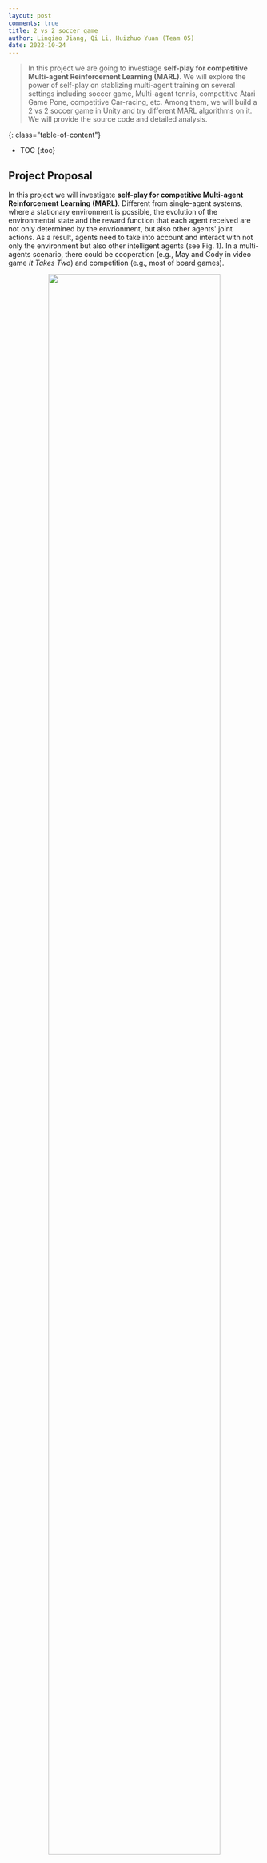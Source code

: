 ```yaml
---
layout: post
comments: true
title: 2 vs 2 soccer game
author: Linqiao Jiang, Qi Li, Huizhuo Yuan (Team 05)
date: 2022-10-24
---
```



> In this project we are going to investiage **self-play for competitive Multi-agent Reinforcement Learning (MARL)**. We will explore the power of self-play on stablizing multi-agent training on several settings including soccer game, Multi-agent tennis, competitive Atari Game Pone, competitive Car-racing, etc. Among them, we will build a 2 vs 2 soccer game in Unity and try different MARL algorithms on it. We will provide the source code and detailed analysis.

<!--more-->
{: class="table-of-content"}
* TOC
{:toc}

## Project Proposal 

In this project we will investigate **self-play for competitive Multi-agent Reinforcement Learning (MARL)**. Different from single-agent systems, where a stationary environment is possible, the evolution of the environmental state and the reward function that each agent received are not only determined by the envrionment, but also other agents' joint actions. As a result, agents need to take into account and interact with not only the environment but also other intelligent agents (see Fig. 1). In a multi-agents scenario, there could be cooperation (e.g., May and Cody in video game *It Takes Two*) and competition (e.g., most of board games).

<figure align="center">
  <img width="90%" src="../../../assets/images/team05/MARL.png">
  <figcaption>Fig 1. Single-agent vs Multi-agent [1].</figcaption>
</figure>

Competitive multi-agent algorithms are widely applicable, with particular intest in a variety of board, sports, or computer games including Chess, Mahjong, Soccer, Starcraft, etc. However, training agents to perform complex tasks requires high complexity of the environment, which is in general hard to achieve in regular training environments. Self-play is a concept that can be dated back to TD-gammon and has been explored to fit real tasks in AlphaGo, Dota2, etc. In a self-play game, the opponent agent are providing sufficient diversified responses, which resolves the issue of the lack of complexity in the environment. Moreover, the opponent agent are providing the trained agent with the right curriculum to learn.

More specifically, in this post, our main target is to implement a toy 2 vs 2 soccer game in Unity (as shown in Fig. 2) and investigate the performance of self-play. In this game, there are two teams with two agents in each. The goal is to get the ball into the opponent's goal while preventing the ball from entering own goal.

<figure align="center">
  <img width="80%" src="../../../assets/images/team05/soccer.png">
  <figcaption>Fig 2. 2 vs 2 soccer game in Unity [2].</figcaption>
</figure>


To achive this, we are going to firstly build up the soccer environment in Unity [2]. Then we plan to create a 1 vs 1 soccer game to investigate the behaviors of competition. After the 1 vs 1 scenario works, we will handle the 2 vs 2 soccer game which involves cooperation too.

## Challenges and Solving the Problem

A challenge that we are facing in training the two-soccer game is that we need to train more than one brain at a time, e.g. in the soccer game setting, there is a goalie that needs a defensive brain, and a striker that needs an offensive brain. So we need different reward functions to train different controllers. By enabling the multi-brain training feature in the ML-Agents toolkit of Unity, we are building our algorithms based on not only a two-player setting, but also each player has two brains present. After training, we get one neural network model for each brain, that further enables mixing and matching different hyper parameters.

In the video, it shows an example of a trained two-player two-brain agents on soccer game. During the training, the goalie’s reward is given such that it losses score when the ball is in the gate and the striker’s reward is set such that it gains score 1 when the ball gets in the other side. Thus, we can observe different behaviors lead by different brains. For example, the goalie always stays around the gate, it moves fast towards the preceding direction of the ball when the ball is near the gate, and stays mostly still when the ball is far away. On the other hand, the behavior of the striker is more complicated and is more challenging to train, the striker interacts frequently with both the goalie and the striker of the other side.

Another challenge we are facing is alongside the cooperation of the two brains, how to train the adversarial between two-players, we propose to experiment on using the self-play technique to enhance the performance. We will analyze how the two-brain setting affects the training, as well as how the self-play affects the training.

## Relavant Papers and Methodology

We plan to implement some of the below **MARL algorithms** [3] and analyse their behaivors:

- Self-play
  - [Emergent complexity via multi-agent competition](https://arxiv.org/pdf/1710.03748.pdf) [15]

- Independent Learning
  - [QMIX: Monotonic Value Function Factorisation for Deep Multi-Agent Reinforcement Learning](https://arxiv.org/pdf/1803.11485.pdf) [4]
- Value Decomposition
  - [VDN：Value-Decomposition Networks For Cooperative Multi-Agent Learning](https://arxiv.org/pdf/1706.05296) [5]
  - [QMIX: Monotonic Value Function Factorisation for Deep Multi-Agent Reinforcement Learning](http://proceedings.mlr.press/v80/rashid18a/rashid18a.pdf) [6]
  - [QTRAN: Learning to Factorize with Transformation for Cooperative Multi-Agent Reinforcement Learning](https://arxiv.org/abs/1905.05408) [7]
- Policy Gradient
  - [COMA：Counterfactual Multi-Agent Policy Gradients](https://arxiv.org/abs/1705.08926) [8]
  - [MADDPG：Multi-Agent Actor-Critic for Mixed Cooperative-Competitive Environments](https://arxiv.org/pdf/1706.02275.pdf&quot;&gt;Multi-Agent) [9]
- Communication
  - [BiCNet：Multiagent Bidirectionally-Coordinated Nets: Emergence of Human-level Coordination in Learning to Play StarCraft Combat Games](https://arxiv.org/abs/1703.10069) [10]
  - [CommNet：Learning Multiagent Communication with Backpropagation](https://arxiv.org/abs/1605.07736) [11]
  - [IC3Net：Learning when to Communicate at Scale in Multiagent Cooperative and Competitive Tasks](https://arxiv.org/abs/1812.09755) [12]
  - [RIAL/RIDL：Learning to Communicate with Deep Multi-Agent Reinforcement Learning](https://arxiv.org/abs/1605.06676) [13]
- Exploration
  - [MAVEN：Multi-Agent Variational Exploration](https://arxiv.org/pdf/1910.07483) [14]




Hopefully, we can build a game environment like this:

<p align="center">
	<iframe width="618" height="473" src="https://www.youtube.com/embed/Hg3nmYD3DjQ" frameborder="0" allowfullscreen ng-show="showvideo"></iframe>
</p>

Specicfically, two team contains both a *striker* and a *goalie*, and each trained using separate reward functions and brains. Firstly, We set up the trainer as follows:


| Setting         | Detail                        | 
| --------------- | ----------------------------------------------------------- |
| Striker Goal    | Get the ball into the oppoents goal                         | 
| Goalie Goal     | Defend own goal from oppoents                               |
| Observations    | Local ray-case perception on nearby objects                 |
| Actions         | Movement and rotation in x, z plane                         |
| Striker Rewards | +1 when its team scores goal; -0.1 when oppoent scores goal | 
| Goalie Rewards  | -1 when oppoent scores goal; +0.1 when its team scores goal |

## Conclusion

We will also create a GUI to allow users to flight with RL agents, if time allows.

It is possible that some algorithms don't work well in the soccer settings. We will try to finetune the hyper-parameters and analyse why some of the algorithms fail.

By this project, we hope to provide a easy-to-use multi-agent environment and plug-and-play MARL algorithms to class and, also give detailed analysis of behaviors of MARL agents to readers.

## Other Potential Environments
- [Multi-agent tennis](https://github.com/kantologist/multiagent-sac)
- [Competitive pone](https://github.com/ucla-rlcourse/competitive-rl)
- [Competitive car-racing](https://github.com/ucla-rlcourse/competitive-rl)

## Implementation

### Environment setup

Follow the [instruction](https://github.com/Unity-Technologies/ml-agents/blob/release_19_docs/docs/Installation.md) to setup environment. Specifically, you need to:

1. Install Unity 2021.3.11f1 from [Unity Hub](https://unity3d.com/get-unity/download).
2. Clone the [repo](https://github.com/liqi0126/unity_soccer). 
3. Install `com.unity.ml-agents` and `com.unity.ml-agents.extensions` in Unity.
4. Install `ml-agents` and `torch` in conda environment.

### MARL Training

1. Download [SoccerTwo.app](https://web.cs.ucla.edu/~liqi0126/files/SoccerTwo.app.tar) and uncompress. You can also follow the instruction from [here](https://github.com/Unity-Technologies/ml-agents/blob/release_19_docs/docs/Learning-Environment-Executable.md) to build SoccerTwo.app by yourself.
2. In the github repo, run

``` 
mlagents-learn config/poca/SoccerTwos.yaml  --env=SoccerTwo --run-id=[job id]
```

3. You can edit `SoccerTwos.yaml` to try new algorithms
4. You can monitor the training process in tensorboard with `tensorboard --logdir results`.

### Testing

1. The SoccerTwos.onnx in your `results/[your job id]/` folder is the checkpoint for you MARL algorithm.
2. Follow the step [here](https://github.com/Unity-Technologies/ml-agents/blob/release_19_docs/docs/Getting-Started.md#embedding-the-model-into-the-unity-environment) to test your model performance in Unity environmnt.

## Results

### POCA

**Introduction:** 

In this project, we first provide [MA-POCA](https://arxiv.org/pdf/2111.05992.pdf) (MultiAgent POsthumous Credit Assignment), a neural network that acts as a "coach" for a whole group of agents. Since Muti-Agent game needs to be considered with functionality for training cooperative behaviors - i.e., groups of agents working towards a common goal, where the success of the individual is linked to the success of the whole group. In such a scenario, agents typically receive rewards as a group. You can give rewards to the team as a whole, and the agents will learn how best to contribute to achieving that reward. Agents can also be given rewards individually, and the team will work together to help the individual achieve those goals. During an episode, agents can be added or removed from the group, such as when agents spawn or die in a game. If agents are removed mid-episode (e.g., if teammates die or are removed from the game), they will still learn whether their actions contributed to the team winning later, enabling agents to take group-beneficial actions even if they result in the individual being removed from the game (i.e., self-sacrifice). MA-POCA can also be combined with self-play to train teams of agents to play against each other.

**Traning results:**
In the next two fitures we present our training curve of the POCA algorithm on the two-player soccer game environment. Figure 3 shows the training error during training and Figure 4 shows the group cumulative rewards across the training process.


<figure align="center">
  <img width="80%" src="../../../assets/images/team05/poca_ep_len.png">
  <figcaption>Fig 3. episode length.</figcaption>
</figure>



<figure align="center">
  <img width="80%" src="../../../assets/images/team05/poca_group_cumulative_r.png">
  <figcaption>Fig 4. group cumulative reward.</figcaption>
</figure>

Finally, in this video, we demonstrate the behavior of our trained agent. We see that it follows similar behavior as the example video above. The goalie stays around the gate to defend when the ball gets close to the gate, and the striker moves intensively across the field. However, we notice that the role of the goalie and the striker is switching during an episode, meaning that sometimes the goalie moves forward to shoot. We anticipate that this is due to improper assignment of goals for the defenser and the attacker. We will try solving this issue and improving the performance in the upcoming weeks.


<p align="center">
	<iframe width="618" height="473" src="https://www.youtube.com/embed/m-LZjAXWJ5w" frameborder="0" allowfullscreen ng-show="showvideo"></iframe>
</p>


## References

1. Yang, Yaodong, and Jun Wang. “An Overview of Multi-Agent Reinforcement Learning from Game Theoretical Perspective.” ArXiv.org, 18 Mar. 2021, https://arxiv.org/abs/2011.00583. 
2. https://github.com/Unity-Technologies/ml-agents/blob/main/docs/Learning-Environment-Examples.md#soccer-twos
3. https://github.com/TimeBreaker/MARL-papers-with-code/blob/main/README.md
4. Rashid, Tabish, et al. “QMIX: Monotonic Value Function Factorisation for Deep Multi-Agent Reinforcement Learning.” ArXiv.org, 6 June 2018, https://arxiv.org/abs/1803.11485. 
5. Sunehag, Peter, et al. “Value-Decomposition Networks for Cooperative Multi-Agent Learning.” ArXiv.org, 16 June 2017, https://arxiv.org/abs/1706.05296v1. 
6. Rashid, Tabish, et al. "QMIX: Monotonic Value Function Factorisation for Deep Multi-Agent Reinforcement Learning." 2018, http://proceedings.mlr.press/v80/rashid18a/rashid18a.pdf. 
7. Son, Kyunghwan, et al. “QTRAN: Learning to Factorize with Transformation for Cooperative Multi-Agent Reinforcement Learning.” ArXiv.org, 14 May 2019, https://arxiv.org/abs/1905.05408. 
8. Foerster, Jakob, et al. “Counterfactual Multi-Agent Policy Gradients.” ArXiv.org, 14 Dec. 2017, https://arxiv.org/abs/1705.08926. 
9. Lowe, Ryan, et al. “Multi-Agent Actor-Critic for Mixed Cooperative-Competitive Environments.” ArXiv.org, 14 Mar. 2020, https://arxiv.org/abs/1706.02275. 
10. Peng, Peng, et al. “Multiagent Bidirectionally-Coordinated Nets: Emergence of Human-Level Coordination in Learning to Play Starcraft Combat Games.” ArXiv.org, 14 Sept. 2017, https://arxiv.org/abs/1703.10069. 
11. Sukhbaatar, Sainbayar, et al. “Learning Multiagent Communication with Backpropagation.” ArXiv.org, 31 Oct. 2016, https://arxiv.org/abs/1605.07736. 
12. Singh, Amanpreet, et al. “Learning When to Communicate at Scale in Multiagent Cooperative and Competitive Tasks.” ArXiv.org, 23 Dec. 2018, https://arxiv.org/abs/1812.09755. 
13. Foerster, Jakob N., et al. “Learning to Communicate with Deep Multi-Agent Reinforcement Learning.” ArXiv.org, 24 May 2016, https://arxiv.org/abs/1605.06676. 
14. Mahajan, Anuj, et al. “Maven: Multi-Agent Variational Exploration.” ArXiv.org, 20 Jan. 2020, https://arxiv.org/abs/1910.07483. 
15. Bansal T, Pachocki J, Sidor S, et al. Emergent complexity via multi-agent competition[J]. arXiv preprint arXiv:1710.03748, 2017.
